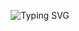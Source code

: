 <p align="center">
  <img src="https://readme-typing-svg.herokuapp.com?font=Orbitron&size=28&color=FF0000&center=true&vCenter=true&width=900&lines=Initializing+Timetable+Management+System...;Allocating+Lecturers+%7C+Rooms+%7C+Courses;Detecting+Conflicts+%7C+Optimizing+Schedule;System+Ready+for+Class+Planning" alt="Typing SVG" />
</p>
